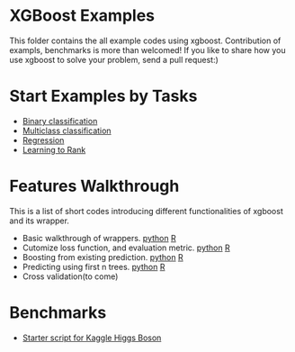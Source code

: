 XGBoost Examples
====
This folder contains the all example codes using xgboost. 
Contribution of exampls, benchmarks is more than welcomed!
If you like to share how you use xgboost to solve your problem, send a pull request:)

Start Examples by Tasks
====
* [Binary classification](binary_classification)
* [Multiclass classification](multiclass_classification)
* [Regression](regression)
* [Learning to Rank](rank)

Features Walkthrough
====
This is a list of short codes introducing different functionalities of xgboost and its wrapper.
* Basic walkthrough of wrappers. [python](guide-python/basic_walkthrough.py) [R](guide-R/basic_walkthrough.R) 
* Cutomize loss function, and evaluation metric. [python](guide-python/custom_objective.py) [R](guide-R/custom_objective.R)
* Boosting from existing prediction. [python](guide-python/boost_from_prediction.py) [R](guide-R/boost_from_prediction.R) 
* Predicting using first n trees. [python](guide-python/predict_first_ntree.py) [R](guide-R/predict_first_ntree.R)
* Cross validation(to come)

Benchmarks
====
* [Starter script for Kaggle Higgs Boson](kaggle-higgs)
